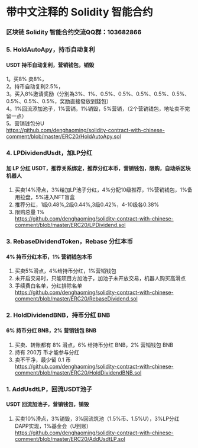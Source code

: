 # 带中文注释的 Solidity 智能合约
### 区块链 Solidity 智能合约交流QQ群：103682866

### 5. HoldAutoApy，持币自动复利
#### USDT 持币自动复利，营销钱包，销毁
1。买8%  卖8%，<br>
2。持币自动复利2.5%，<br>
3。买入8%邀请奖励（分別為3%、1%、0.5%、0.5%、0.5%、0.5%、0.5%、0.5%、0.5%、0.5%，奖励直接發放到錢包）<br>
4。1%回流添加池子，1%营销，1%销毁，5%营销，（2个营销钱包，地址卖不完留一点）<br>
5。营销钱包分U<br>
https://github.com/denghaoming/solidity-contract-with-chinese-comment/blob/master/ERC20/HoldAutoApy.sol<br>

### 4. LPDividendUsdt，加LP分红
#### 加 LP 分红 USDT，推荐关系绑定，推荐分红本币，营销钱包，限购，自动杀区块机器人
1. 买卖14%滑点，3%给加LP池子分红，4%分配10级推荐，1%营销钱包，1%备用拉盘，5%进入NFT盲盒<br>
2. 推荐分红，1级0.48%,2级0.44%,3级0.42%，4-10级各0.38%<br>
3. 限购总量 1%<br>
https://github.com/denghaoming/solidity-contract-with-chinese-comment/blob/master/ERC20/LPDividend.sol<br>

### 3. RebaseDividendToken，Rebase 分红本币
#### 4% 持币分红本币，1% 营销钱包本币
1. 买卖5%滑点，4%给持币分红，1%营销钱包<br>
2. 未开启交易时，只能项目方加池子，加池子未开放交易，机器人购买高滑点<br>
3. 手续费白名单，分红排除名单<br>
https://github.com/denghaoming/solidity-contract-with-chinese-comment/blob/master/ERC20/RebaseDividend.sol<br>

### 2. HoldDividendBNB，持币分红 BNB
#### 6% 持币分红 BNB，2% 营销钱包 BNB
1. 买卖、转账都有 8% 滑点，6% 给持币分红 BNB，2% 营销钱包 BNB<br>
2. 持有 200万 币才能参与分红<br>
3. 卖不干净，最少留 0.1 币<br>
https://github.com/denghaoming/solidity-contract-with-chinese-comment/blob/master/ERC20/HoldDividendBNB.sol<br>

### 1. AddUsdtLP，回流USDT池子
#### USDT 回流加池子，营销钱包，销毁
1. 买卖10%滑点，3%销毁，3%回流筑池（1.5%币、1.5%U），3%LP分红 DAPP实现，1%基金会（U到账）<br>
https://github.com/denghaoming/solidity-contract-with-chinese-comment/blob/master/ERC20/AddUsdtLP.sol<br>